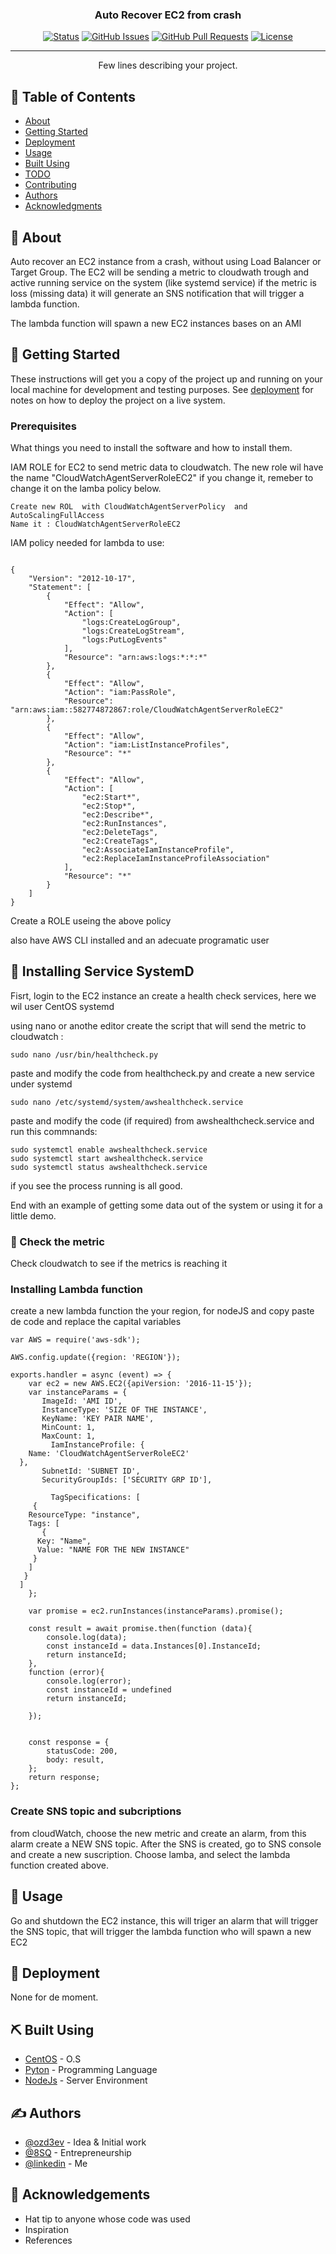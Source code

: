 
<h3 align="center">Auto Recover EC2 from crash </h3>

<div align="center">

[![Status](https://img.shields.io/badge/status-active-success.svg)]()
[![GitHub Issues](https://img.shields.io/github/issues/ozd3v/RecoverEC2FromCrash.svg)](https://github.com/ozd3v/RecoverEC2FromCrash/issues)
[![GitHub Pull Requests](https://img.shields.io/github/issues-pr/ozd3v/RecoverEC2FromCrash.svg)](https://github.com/ozd3v/RecoverEC2FromCrash/pulls)
[![License](https://img.shields.io/badge/license-MIT-blue.svg)](/LICENSE)

</div>

---

<p align="center"> Few lines describing your project.
    <br> 
</p>

## 📝 Table of Contents

- [About](#about)
- [Getting Started](#getting_started)
- [Deployment](#deployment)
- [Usage](#usage)
- [Built Using](#built_using)
- [TODO](../TODO.md)
- [Contributing](../CONTRIBUTING.md)
- [Authors](#authors)
- [Acknowledgments](#acknowledgement)

## 🧐 About <a name = "about"></a>

Auto recover an EC2 instance from a crash, without using Load Balancer or Target Group. 
The EC2 will be sending a metric to cloudwath trough and active running service on the system (like systemd service)
if the metric is loss (missing data) it will generate an SNS notification that will trigger a lambda function.

The lambda function will spawn a new EC2 instances bases on an AMI

## 🏁 Getting Started <a name = "getting_started"></a>

These instructions will get you a copy of the project up and running on your local machine for development and testing purposes. See [deployment](#deployment) for notes on how to deploy the project on a live system.

### Prerequisites

What things you need to install the software and how to install them.

IAM ROLE for EC2 to send metric data to cloudwatch. The new role wil have the name "CloudWatchAgentServerRoleEC2" if you change it, remeber to change it on the lamba policy below. 
```
Create new ROL  with CloudWatchAgentServerPolicy  and AutoScalingFullAccess
Name it : CloudWatchAgentServerRoleEC2
```

IAM policy needed for lambda to use:
```

{
    "Version": "2012-10-17",
    "Statement": [
        {
            "Effect": "Allow",
            "Action": [
                "logs:CreateLogGroup",
                "logs:CreateLogStream",
                "logs:PutLogEvents"
            ],
            "Resource": "arn:aws:logs:*:*:*"
        },
        {
            "Effect": "Allow",
            "Action": "iam:PassRole",
            "Resource": "arn:aws:iam::582774872867:role/CloudWatchAgentServerRoleEC2"
        },
        {
            "Effect": "Allow",
            "Action": "iam:ListInstanceProfiles",
            "Resource": "*"
        },
        {
            "Effect": "Allow",
            "Action": [
                "ec2:Start*",
                "ec2:Stop*",
                "ec2:Describe*",
                "ec2:RunInstances",
                "ec2:DeleteTags",
                "ec2:CreateTags",
                "ec2:AssociateIamInstanceProfile",
                "ec2:ReplaceIamInstanceProfileAssociation"
            ],
            "Resource": "*"
        }
    ]
}

```
Create a ROLE useing the above policy

also have AWS CLI installed and an adecuate programatic user 


## 🔧  Installing Service SystemD

Fisrt, login to the EC2 instance an create a health check services, here we wil user CentOS systemd

using nano or anothe editor create the script that will send the metric to cloudwatch :
```
sudo nano /usr/bin/healthcheck.py

```

paste and modify the code from healthcheck.py and create a new service under systemd

```
sudo nano /etc/systemd/system/awshealthcheck.service
```
paste and modify the code (if required) from awshealthcheck.service and run this commnands:

```
sudo systemctl enable awshealthcheck.service
sudo systemctl start awshealthcheck.service
sudo systemctl status awshealthcheck.service

```
if you see the process running is all good. 


End with an example of getting some data out of the system or using it for a little demo.

### 🔧 Check the metric <a name = "tests"></a>

Check cloudwatch to see if the metrics is reaching it

### Installing Lambda function

create a new lambda function the your region, for nodeJS and copy paste de code and replace the capital variables

```
var AWS = require('aws-sdk');

AWS.config.update({region: 'REGION'});

exports.handler = async (event) => {
    var ec2 = new AWS.EC2({apiVersion: '2016-11-15'});
    var instanceParams = {
       ImageId: 'AMI ID', 
       InstanceType: 'SIZE OF THE INSTANCE',
       KeyName: 'KEY PAIR NAME',
       MinCount: 1,
       MaxCount: 1,
         IamInstanceProfile: {
    Name: 'CloudWatchAgentServerRoleEC2'
  },
       SubnetId: 'SUBNET ID',
       SecurityGroupIds: ['SECURITY GRP ID'],
       
         TagSpecifications: [
     {
    ResourceType: "instance", 
    Tags: [
       {
      Key: "Name", 
      Value: "NAME FOR THE NEW INSTANCE"
     }
    ]
   }
  ]
    };
    
    var promise = ec2.runInstances(instanceParams).promise();
    
    const result = await promise.then(function (data){
        console.log(data);
        const instanceId = data.Instances[0].InstanceId;
        return instanceId;
    },
    function (error){
        console.log(error);
        const instanceId = undefined
        return instanceId;
        
    });


    const response = {
        statusCode: 200,
        body: result,
    };
    return response;
};

```
### Create SNS topic and subcriptions

from cloudWatch, choose the new metric and create an alarm, from this alarm create a NEW SNS topic.
After the SNS is created, go to SNS console and create a new suscription. Choose lamba, and select the 
lambda function created above. 


## 🎈 Usage <a name="usage"></a>

Go and shutdown the EC2 instance, this will triger an alarm that will trigger the SNS topic, that will trigger the lambda function who will spawn a new EC2

## 🚀 Deployment <a name = "deployment"></a>

None for de moment.

## ⛏️ Built Using <a name = "built_using"></a>

- [CentOS](https://www.centos.org/) - O.S
- [Pyton](https://www.python.org/) - Programming Language
- [NodeJs](https://nodejs.org/en/) - Server Environment

## ✍️ Authors <a name = "authors"></a>

- [@ozd3ev](https://github.com/ozd3ev) - Idea & Initial work
- [@8SQ](https://www.8sq.cl) - Entrepreneurship
- [@linkedin](https://www.linkedin.com/in/ricardoberrezueta/) - Me


## 🎉 Acknowledgements <a name = "acknowledgement"></a>

- Hat tip to anyone whose code was used
- Inspiration
- References
